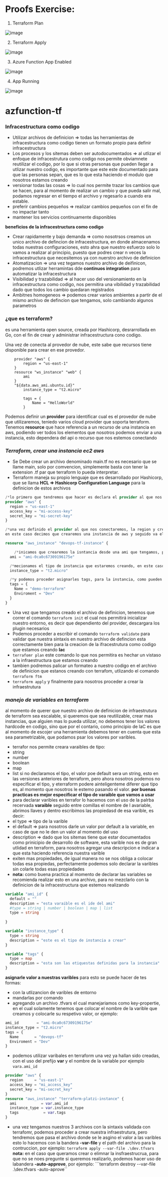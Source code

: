 # Proofs Exercise:

1. Terraform Plan

![image](https://github.com/santiagoarevalo/azfunction-tf/assets/71450411/d67dd783-3c34-4d3d-82b3-3dd1f8dd41f9)

2. Terraform Apply

![image](https://github.com/santiagoarevalo/azfunction-tf/assets/71450411/bde7e046-bbd9-473c-afe5-6380631029d5)

3. Azure Function App Enabled

![image](https://github.com/santiagoarevalo/azfunction-tf/assets/71450411/c5d630e6-7f96-4710-ab80-bed61c61dd67)

4. App Running

![image](https://github.com/santiagoarevalo/azfunction-tf/assets/71450411/508a997a-697e-446a-a330-15dd8e010561)


# azfunction-tf
###  **Infracestructura como codigo**

* Utilizar archivos de definicion => todas las herramientas de infracestructura como codigo tienen un formato propio para definir infracestructura
* Los procesos y los sitemas deben ser autodocumentados => al utlizar el enfoque de infracestrutura como codigo nos permite obviamnete reutilizar el codigo, por lo que si otras personas que pueden llegar a utlizar nuestro codigo, es importante que este este documentado para que las personas sepan, que es lo que esta haciendo el modulo que nosotros estamos creando
* versionar todas las cosas => lo cual nos permite trazar los cambios que se hacen, para al momento de realizar un cambio y que pueda salir mal, podamos regresar en el tiempo el archivo y regesarlo a cuando era estable.
* preferir cambios pequeños => realizar cambios pequeños con el fin de no impactar tanto
* mantener los servicios continuamente disponibles

**beneficios de la infracestructura como codigo**

* Crear rapidamente y bajo demanda => como nosotrsos creamos un unico archivo de defincion de infracestructura, en donde almacenamos todas nuestras configuraciones, esto ahra que nuestro esfuerzo solo lo vamos a realizar al principio, puesto que podres crear n veces la infracestructura que necesitemos ya con nuerstro archivo de definicion
* Atomatizacion => una vez tegamos nuestro archivo de deifinicon, podremos utlizar herramintas dde **continuos integration** para automatizar la infracestructura
* Visibilidad y trazabilidad => al hacer uso del versionamiento en la infracestructura como codigo, nos permitira una vibilidad y trazabilidad dado que todos los cambio quedaran registrados
* Ambitnes homogeneos => podemos crear varios ambientes a partir de el mismo archivo de defincion que tengamos, solo cambiando algunos parametros

### **¿que es terraform?**

es una herramienta open source, creada por Hashicorp, desrarrollada en Go, con el fin de crear y administrar infracestructura cono codigo.

Una vez de conecta al provedor de nube, este sabe que recursos tiene disponible para crear en ese provedor.
````
    provider "aws" {
        region = "us-east-1"
    }
    resource "ws_instance" "web" {
        ami
    }
    "${data.aws_ami.ubuntu.id}"
        instance_type = "t2.micro"

        tags = {
            Name = "HelloWorld"
        }
````

Podemos definir un **provider** para identificar cual es el provedor de nube que utilizaremos, teniedo varios cloud provider que soporta terraform.
Tenemos **resource** que hace referencia a un recurso de una instancia en aws, podiendo ver todos los elementos que nosotros podemos enviar a una instancia, esto dependera del api o recurso que nos estemos conectando

### ***Terraform, crear una instancia ec2 aws***

* Se Debe crear un archivo denominado main.tf no es necesario que se llame main, solo por comvencion, simplemente basta con tener la extension .tf par que terraform lo pueda interpretar.
* Terraform maneja su propio lenguaje que es desarrollado por Hashicorp, que se llama **HCL => Hashicorp Configuration Language** para la definicion de estos archivos
```tf
/*lo primero que tendremos que hacer es declara el provider al que nos vamos a conectar, es decir nuetro provedor de nube que en este caso sera aws, detro de este se coloca atributos como la region a la que nos estamos conectando, en este caso virginia, y las credenciales, en caso de no estar como vaaraibles de entorno*/
provider "aws" {
  region = "us-east-1"
  access_key = "mi-access-key"
  secret_key = "mi-secret-key"
}

/*una vez definido el provider al que nos conectaremos, la region y credenciales, procederemos a indicar el tipo de recurso que crearemos, recordando que cada provider tiene su dieferen froma de nombrer sus recurcos y demas...
en este caso decimos que crearemos una instancia de aws y seguido va el identificador de dicha instanica o nombre, abrimos llaves, e indicamos los parametros que usaremos la creacion de dicha instancia*/

resource "aws_instance" "devops-tf-instance" {

    /*inicamos que crearemos la isntancia desde una ami que tengamos, para ello al paramtro ami, le definimos el id de nustra ami desde la cual crearemos la instancia*/
  ami = "ami-0ca0c67309196175e"

  /*mecionamos el tipo de instancia que estaremos creando, en este caso una t2-micro*/
  instance_type = "t2.micro"

  /*y podemos proceder asignarles tags, para la instancia, como pueden ser variables este parametro sera un objeto, donde dentro de el, definimos las diferentes tag, bajo clave valor*/
  tags = {
    Name = "demo-terraform"
    Enviroment = "Dev"
  }
}
```
* Una vez que tengamos creado el archivo de definicion, tenemos que correr el comando ```terraform init``` el cual nos permitirá inicializar nuestro entorno, es decir que dependiento del provider, descargara los plugin necesarios
* Podemos proceder a escribir el comando ```terraform validate``` para validar que nuestra sintaxis en nuestro archivo de defincion esta correctamente bien para la creacion de la ifracestrutura como codigo que estamos creando **lac**
* ```terrafomr plan``` este comando lo que nos permitira es hechar un vistaso a la infraestructura que estamos creando
* tambien podremos palicar un formateo a nuestro codigo en el archivo de definicion que estanos creando con terrafom, utlizando el comando ```terraform ftm```
* ```terraform apply``` y finalmente para nosotros proceder a crear la infraestrutura

### ***manejo de variables en terraform***

al momento de querer que nuestro archivo de definicion de infraestrutura de terraform sea escalable, si queremos que sea reutilizable, crear mas instancias, que alguien mas lo pueda utilizar, no debemos tener los valores hardcode en codigo, sino que por el contario, como principio de laC es que al momento de escojer una herramienta debemos tener en cuenta que esta sea parametrizable, que podamos psar los valores por varibles.
* terrafor nos permite creara varaibles de tipo:
* string
* number
* boolean
* map
* list
si no declaramos el tipo, el valor poe default sera un string, esto en las versiones anteriores de terraform, pero ahora nosotros podemos no especificar el tipo, y eterraform podere ainteligenteme diferer que tipo es, al momento que nosotros le estemo pasando el valor. **por buenas practicas es mejor especificar el tipo de varaible que vamos a usar**
* para declarar varibles en terrafor lo hacemos con el uso de la palrba recervada **varaible** seguido entre comillas el nombre de l avariable, abrimos llaves y dentro escribimos las propiedasd de esa varible, es decir:
* el type => tipo de la varible
* el default => para nosotros darle un valor por default a la variable, en caso de que no le den un valor al momento del uso
* description => dado que los sitemas tiene que estar documentados como prinicipio de desarrollo de software, esta varible nos es de gran utlidad en terraform, para nosotros agregar una descripcion e indicar a que esta haciendo referencia nuestra varible
* exiten mas propiedades, de igual manera no se nos obliga a colocar todas esa propiedas, perfectamente podemos solo declarar la varibles sin colarle todas esas propiedades
* **nota:** como buena practica al momento de declarar las variables se recomienda realizar esto en una archivo, para no mezclarlo con la definicion de la infracestructura que estemos realizando
```tf
variable "ami_id" {
  default = ""
  description = "esta varaible es el ide del ami"
  #type = string | number | boolean | map | list
  type = string
  
}

variable "instance_type" {
  type = string
  description = "este es el tipo de instancia a crear"
}

variable "tags" {
  type = map
  description = "esta son las etiquestas definidas para la instancia"
}
```
**asignarle valor a nuestras varibles** para esto se puede hacer de tes formas:
* con la utlizancion de varibles de entorno
* mandarlas por comando
* agregando un archivo .tfvars el cual manejariamos como key-propertie, en el cual solamente tenemos que colocar el nombre de la varible que creamos y colocarle su respetivo valor, or ejemplo:
```tf
ami_id        = "ami-0ca0c67309196175e"
instance_type = "t2.micro"
tags = {
  Name       = "devops-tf"
  Enviroment = "Dev"
}
```

* podemos utilizar varibales en terraform una vez ya hallan sido creadas, con el uso del prefijo **var** y el nombre de la variable por ejemplo ```vara.ami_id```
```tf
provider "aws" {
  region     = "us-east-1"
  access_key = "mi_access_key"
  secret_key = "mi-secret_key"
}
resource "aws_instance" "terraform-platzi-instance" {
  ami           = var.ami_id
  instance_type = var.instance_type
  tags           = var.tags
}
```
* una vez tengamos nuestros 3 archivos con la sintaxis validada con terrafomr, podemos proceder a crear nuestra infraestrutura, pero tendremos que pasa el archivo donde se le asgino el valor a las varibles esto lo hacemos con la bandera **-var-file** y el path del archivo para la contruccion, por ejemplo:
 ```terraform apply --var-file .\dev.tfvars```
**nota:** en el caso que queramos crear o elimnar la insfraestrucrua, para que no se noes pregunte si queremos realizarlo, podemos hacer uso de labandera **-auto-approve**, por ejemplo:
```terraform destroy --var-file .\dev.tfvars -auto-aprove``
